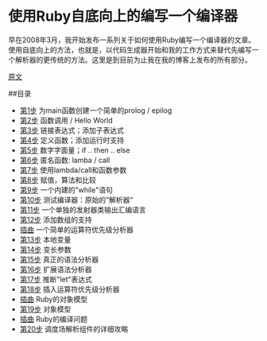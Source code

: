 # 使用Ruby自底向上的编写一个编译器

早在2008年3月，我开始发布一系列关于如何使用Ruby编写一个编译器的文章。使用自底向上的方法，也就是，以代码生成器开始和我的工作方式来替代先编写一个解析器的更传统的方法。这里是到目前为止我在我的博客上发布的所有部分。

[原文](http://hokstad.com/compiler)

##目录
* [第1步](section1/README.md) 为main函数创建一个简单的prolog / epilog
* [第2步](section2/README.md) 函数调用 / Hello World
* [第3步](section3/README.md) 链接表达式；添加子表达式
* [第4步](section4/README.md) 定义函数；添加运行时支持
* [第5步](section5/README.md) 数字字面量；if .. then .. else
* [第6步](section5/README.md) 匿名函数: lamba / call
* [第7步](section7/README.md) 使用lambda/call和函数参数
* [第8步](section8/README.md) 赋值，算法和比较
* [第9步](section9/README.md) 一个内建的"while"语句
* [第10步](section10/README.md) 测试编译器：原始的”解析器“
* [第11步](section11/README.md) 一个单独的发射器类输出汇编语言
* [第12步](section12/README.md) 添加数组的支持
* [插曲](interlude1/README.md) 一个简单的运算符优先级分析器
* [第13步](section13/README.md) 本地变量
* [第14步](section14/README.md) 变长参数
* [第15步](section15/README.md) 真正的语法分析器
* [第16步](section16/README.md) 扩展语法分析器
* [第17步](section17/README.md) 推断"let"表达式
* [第18步](section18/README.md) 插入运算符优先级分析器
* [插曲](interlude2/README.md) Ruby的对象模型
* [第19步](section19/README.md) 对象模型
* [插曲](interlude3/README.md) Ruby的编译问题
* [第20步](section20/README.md) 调度场解析组件的详细攻略
